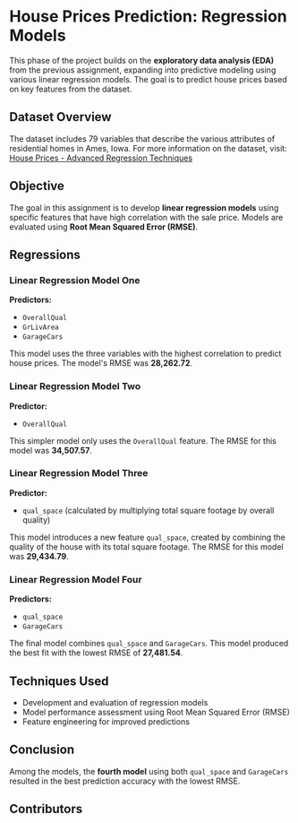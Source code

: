 # House Prices Prediction: Regression Models

This phase of the project builds on the **exploratory data analysis (EDA)** from the previous assignment, expanding into predictive modeling using various linear regression models. The goal is to predict house prices based on key features from the dataset.

## Dataset Overview
The dataset includes 79 variables that describe the various attributes of residential homes in Ames, Iowa. For more information on the dataset, visit:  
[House Prices - Advanced Regression Techniques](https://www.kaggle.com/c/house-prices-advanced-regression-techniques)

## Objective
The goal in this assignment is to develop **linear regression models** using specific features that have high correlation with the sale price. Models are evaluated using **Root Mean Squared Error (RMSE)**.

## Regressions

### Linear Regression Model One
**Predictors:**  
- `OverallQual`
- `GrLivArea`
- `GarageCars`

This model uses the three variables with the highest correlation to predict house prices. The model's RMSE was **28,262.72**.

### Linear Regression Model Two
**Predictor:**  
- `OverallQual`

This simpler model only uses the `OverallQual` feature. The RMSE for this model was **34,507.57**.

### Linear Regression Model Three
**Predictor:**  
- `qual_space` (calculated by multiplying total square footage by overall quality)

This model introduces a new feature `qual_space`, created by combining the quality of the house with its total square footage. The RMSE for this model was **29,434.79**.

### Linear Regression Model Four
**Predictors:**  
- `qual_space`
- `GarageCars`

The final model combines `qual_space` and `GarageCars`. This model produced the best fit with the lowest RMSE of **27,481.54**.

## Techniques Used
- Development and evaluation of regression models
- Model performance assessment using Root Mean Squared Error (RMSE)
- Feature engineering for improved predictions

## Conclusion
Among the models, the **fourth model** using both `qual_space` and `GarageCars` resulted in the best prediction accuracy with the lowest RMSE.

## Contributors

